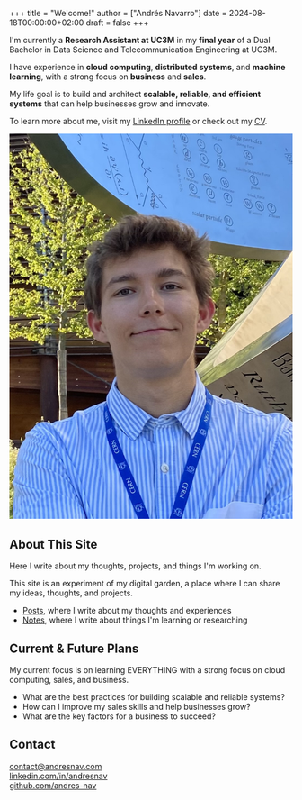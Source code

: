 +++
title = "Welcome!"
author = ["Andrés Navarro"]
date = 2024-08-18T00:00:00+02:00
draft = false
+++

<div class="welcome">

<div>

I'm currently a **Research Assistant at UC3M** in my **final year** of a Dual Bachelor in Data Science and Telecommunication Engineering at UC3M.

I have experience in **cloud computing**, **distributed systems**, and **machine learning**, with a strong focus on **business** and **sales**.

My life goal is to build and architect **scalable, reliable, and efficient systems** that can help businesses grow and innovate.

To learn more about me, visit my <a href="https://www.linkedin.com/in/andresnav" target="_blank">LinkedIn profile</a> or check out my <a href="https://github.com/andres-nav/andres-nav/blob/main/cv/en/CV.pdf" target="_blank">CV</a>.

</div>

<div class="me">
    <img src="profile.jpg"/>
</div>

</div>

## About This Site
Here I write about my thoughts, projects, and things I'm working on.

This site is an experiment of my digital garden, a place where I can share my ideas, thoughts, and projects.
- [Posts](/posts), where I write about my thoughts and experiences
- [Notes](/notes), where I write about things I'm learning or researching

## Current & Future Plans
My current focus is on learning EVERYTHING with a strong focus on cloud computing, sales, and business.

- What are the best practices for building scalable and reliable systems?
- How can I improve my sales skills and help businesses grow?
- What are the key factors for a business to succeed?

## Contact

<a href="mailto:contact@andresnav.com" target="_blank">contact@andresnav.com</a><br>
<a href="https://www.linkedin.com/in/andresnav" target="_blank">linkedin.com/in/andresnav</a><br>
<a href="https://www.github.com/andres-nav" target="_blank">github.com/andres-nav</a><br>
